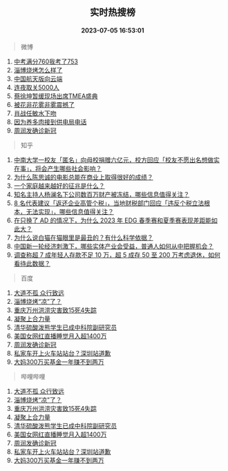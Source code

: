 <div align="center"><h2>实时热搜榜</h2><h4>2023-07-05 16:53:01</h4></div>

> 微博  

1. [中考满分760我考了753](https://s.weibo.com/weibo?q=%23%E4%B8%AD%E8%80%83%E6%BB%A1%E5%88%86760%E6%88%91%E8%80%83%E4%BA%86753%23&t=31&band_rank=1&Refer=top)<br />
2. [淄博烧烤怎么样了](https://s.weibo.com/weibo?q=%23%E6%B7%84%E5%8D%9A%E7%83%A7%E7%83%A4%E6%80%8E%E4%B9%88%E6%A0%B7%E4%BA%86%23&t=31&band_rank=2&Refer=top)<br />
3. [中国航天版向云端](https://s.weibo.com/weibo?q=%23%E4%B8%AD%E5%9B%BD%E8%88%AA%E5%A4%A9%E7%89%88%E5%90%91%E4%BA%91%E7%AB%AF%23&t=31&band_rank=3&Refer=top)<br />
4. [连夜取关5000人](https://s.weibo.com/weibo?q=%E8%BF%9E%E5%A4%9C%E5%8F%96%E5%85%B35000%E4%BA%BA&t=31&band_rank=4&Refer=top)<br />
5. [蔡徐坤暂缓现场出席TMEA盛典](https://s.weibo.com/weibo?q=%23%E8%94%A1%E5%BE%90%E5%9D%A4%E6%9A%82%E7%BC%93%E7%8E%B0%E5%9C%BA%E5%87%BA%E5%B8%ADTMEA%E7%9B%9B%E5%85%B8%23&t=31&band_rank=5&Refer=top)<br />
6. [被花非花雾非雾震撼了](https://s.weibo.com/weibo?q=%23%E8%A2%AB%E8%8A%B1%E9%9D%9E%E8%8A%B1%E9%9B%BE%E9%9D%9E%E9%9B%BE%E9%9C%87%E6%92%BC%E4%BA%86%23&t=31&band_rank=6&Refer=top)<br />
7. [肖战任敏水下吻](https://s.weibo.com/weibo?q=%23%E8%82%96%E6%88%98%E4%BB%BB%E6%95%8F%E6%B0%B4%E4%B8%8B%E5%90%BB%23&t=31&band_rank=7&Refer=top)<br />
8. [因为养多肉接到供电局电话](https://s.weibo.com/weibo?q=%23%E5%9B%A0%E4%B8%BA%E5%85%BB%E5%A4%9A%E8%82%89%E6%8E%A5%E5%88%B0%E4%BE%9B%E7%94%B5%E5%B1%80%E7%94%B5%E8%AF%9D%23&t=31&band_rank=8&Refer=top)<br />
9. [周润发确诊新冠](https://s.weibo.com/weibo?q=%23%E5%91%A8%E6%B6%A6%E5%8F%91%E7%A1%AE%E8%AF%8A%E6%96%B0%E5%86%A0%23&t=31&band_rank=9&Refer=top)<br />

> 知乎  

1. [中南大学一校友「匿名」向母校捐赠六亿元，校方回应「校友不愿出名想做实在事」，将会产生哪些社会影响？](https://www.zhihu.com/question/610238278)<br />
2. [为什么陈思诚的电影总能在商业上取得很好的成绩？](https://www.zhihu.com/question/609609362)<br />
3. [一个家庭越来越好的征兆是什么？](https://www.zhihu.com/question/555044022)<br />
4. [知名主持人杨澜名下公司数百万财产被冻结，哪些信息值得关注？](https://www.zhihu.com/question/610235048)<br />
5. [8 名代表建议「返还企业高管个税」，当地财税部门回应「违反个税立法根本，无法实现」，哪些信息值得关注？](https://www.zhihu.com/question/610431175)<br />
6. [在只换了 AD 的情况下，为什么 2023 年 EDG 春季赛和夏季赛表现差距能如此大？](https://www.zhihu.com/question/610380860)<br />
7. [为什么说白猫在猫眼里是最丑的？有什么科学依据？](https://www.zhihu.com/question/609445968)<br />
8. [中国新一轮经济刺激下，哪些实体产业会受益，普通人如何从中把握机会？](https://www.zhihu.com/question/609607019)<br />
9. [调查称超 7 成年轻人存款不足 10 万，超 5 成存 50 至 200 万考虑退休，如何看待此数据？](https://www.zhihu.com/question/610224300)<br />

> 百度  

1. [大道不孤 众行致远](https://www.baidu.com/s?wd=%E5%A4%A7%E9%81%93%E4%B8%8D%E5%AD%A4+%E4%BC%97%E8%A1%8C%E8%87%B4%E8%BF%9C&sa=fyb_news&rsv_dl=fyb_news)<br />
2. [淄博烧烤“凉”了？](https://www.baidu.com/s?wd=%E6%B7%84%E5%8D%9A%E7%83%A7%E7%83%A4%E2%80%9C%E5%87%89%E2%80%9D%E4%BA%86%EF%BC%9F&sa=fyb_news&rsv_dl=fyb_news)<br />
3. [重庆万州洪涝灾害致15死4失踪](https://www.baidu.com/s?wd=%E9%87%8D%E5%BA%86%E4%B8%87%E5%B7%9E%E6%B4%AA%E6%B6%9D%E7%81%BE%E5%AE%B3%E8%87%B415%E6%AD%BB4%E5%A4%B1%E8%B8%AA&sa=fyb_news&rsv_dl=fyb_news)<br />
4. [凝聚上合力量](https://www.baidu.com/s?wd=%E5%87%9D%E8%81%9A%E4%B8%8A%E5%90%88%E5%8A%9B%E9%87%8F&sa=fyb_news&rsv_dl=fyb_news)<br />
5. [清华硫酸泼熊学生已成中科院副研究员](https://www.baidu.com/s?wd=%E6%B8%85%E5%8D%8E%E7%A1%AB%E9%85%B8%E6%B3%BC%E7%86%8A%E5%AD%A6%E7%94%9F%E5%B7%B2%E6%88%90%E4%B8%AD%E7%A7%91%E9%99%A2%E5%89%AF%E7%A0%94%E7%A9%B6%E5%91%98&sa=fyb_news&rsv_dl=fyb_news)<br />
6. [美国女网红直播睡觉月入超1400万](https://www.baidu.com/s?wd=%E7%BE%8E%E5%9B%BD%E5%A5%B3%E7%BD%91%E7%BA%A2%E7%9B%B4%E6%92%AD%E7%9D%A1%E8%A7%89%E6%9C%88%E5%85%A5%E8%B6%851400%E4%B8%87&sa=fyb_news&rsv_dl=fyb_news)<br />
7. [周润发确诊新冠](https://www.baidu.com/s?wd=%E5%91%A8%E6%B6%A6%E5%8F%91%E7%A1%AE%E8%AF%8A%E6%96%B0%E5%86%A0&sa=fyb_news&rsv_dl=fyb_news)<br />
8. [私家车开上火车站站台？深圳站道歉](https://www.baidu.com/s?wd=%E7%A7%81%E5%AE%B6%E8%BD%A6%E5%BC%80%E4%B8%8A%E7%81%AB%E8%BD%A6%E7%AB%99%E7%AB%99%E5%8F%B0%EF%BC%9F%E6%B7%B1%E5%9C%B3%E7%AB%99%E9%81%93%E6%AD%89&sa=fyb_news&rsv_dl=fyb_news)<br />
9. [大妈300万买基金一年赚不到两万](https://www.baidu.com/s?wd=%E5%A4%A7%E5%A6%88300%E4%B8%87%E4%B9%B0%E5%9F%BA%E9%87%91%E4%B8%80%E5%B9%B4%E8%B5%9A%E4%B8%8D%E5%88%B0%E4%B8%A4%E4%B8%87&sa=fyb_news&rsv_dl=fyb_news)<br />

> 哔哩哔哩  

1. [大道不孤 众行致远](https://www.baidu.com/s?wd=%E5%A4%A7%E9%81%93%E4%B8%8D%E5%AD%A4+%E4%BC%97%E8%A1%8C%E8%87%B4%E8%BF%9C&sa=fyb_news&rsv_dl=fyb_news)<br />
2. [淄博烧烤“凉”了？](https://www.baidu.com/s?wd=%E6%B7%84%E5%8D%9A%E7%83%A7%E7%83%A4%E2%80%9C%E5%87%89%E2%80%9D%E4%BA%86%EF%BC%9F&sa=fyb_news&rsv_dl=fyb_news)<br />
3. [重庆万州洪涝灾害致15死4失踪](https://www.baidu.com/s?wd=%E9%87%8D%E5%BA%86%E4%B8%87%E5%B7%9E%E6%B4%AA%E6%B6%9D%E7%81%BE%E5%AE%B3%E8%87%B415%E6%AD%BB4%E5%A4%B1%E8%B8%AA&sa=fyb_news&rsv_dl=fyb_news)<br />
4. [凝聚上合力量](https://www.baidu.com/s?wd=%E5%87%9D%E8%81%9A%E4%B8%8A%E5%90%88%E5%8A%9B%E9%87%8F&sa=fyb_news&rsv_dl=fyb_news)<br />
5. [清华硫酸泼熊学生已成中科院副研究员](https://www.baidu.com/s?wd=%E6%B8%85%E5%8D%8E%E7%A1%AB%E9%85%B8%E6%B3%BC%E7%86%8A%E5%AD%A6%E7%94%9F%E5%B7%B2%E6%88%90%E4%B8%AD%E7%A7%91%E9%99%A2%E5%89%AF%E7%A0%94%E7%A9%B6%E5%91%98&sa=fyb_news&rsv_dl=fyb_news)<br />
6. [美国女网红直播睡觉月入超1400万](https://www.baidu.com/s?wd=%E7%BE%8E%E5%9B%BD%E5%A5%B3%E7%BD%91%E7%BA%A2%E7%9B%B4%E6%92%AD%E7%9D%A1%E8%A7%89%E6%9C%88%E5%85%A5%E8%B6%851400%E4%B8%87&sa=fyb_news&rsv_dl=fyb_news)<br />
7. [周润发确诊新冠](https://www.baidu.com/s?wd=%E5%91%A8%E6%B6%A6%E5%8F%91%E7%A1%AE%E8%AF%8A%E6%96%B0%E5%86%A0&sa=fyb_news&rsv_dl=fyb_news)<br />
8. [私家车开上火车站站台？深圳站道歉](https://www.baidu.com/s?wd=%E7%A7%81%E5%AE%B6%E8%BD%A6%E5%BC%80%E4%B8%8A%E7%81%AB%E8%BD%A6%E7%AB%99%E7%AB%99%E5%8F%B0%EF%BC%9F%E6%B7%B1%E5%9C%B3%E7%AB%99%E9%81%93%E6%AD%89&sa=fyb_news&rsv_dl=fyb_news)<br />
9. [大妈300万买基金一年赚不到两万](https://www.baidu.com/s?wd=%E5%A4%A7%E5%A6%88300%E4%B8%87%E4%B9%B0%E5%9F%BA%E9%87%91%E4%B8%80%E5%B9%B4%E8%B5%9A%E4%B8%8D%E5%88%B0%E4%B8%A4%E4%B8%87&sa=fyb_news&rsv_dl=fyb_news)<br />
